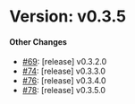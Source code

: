 # Version: v0.3.5


#### Other Changes

* [#69](https://github.com/joaovitorsilvestre/testes-git-flow-actions/pull/69): [release] v0.3.2.0
* [#74](https://github.com/joaovitorsilvestre/testes-git-flow-actions/pull/74): [release] v0.3.3.0
* [#76](https://github.com/joaovitorsilvestre/testes-git-flow-actions/pull/76): [release] v0.3.4.0
* [#78](https://github.com/joaovitorsilvestre/testes-git-flow-actions/pull/78): [release] v0.3.5.0
